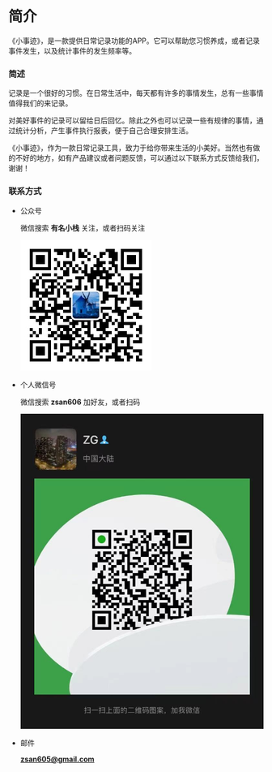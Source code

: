 # 简介

《小事迹》，是一款提供日常记录功能的APP。它可以帮助您习惯养成，或者记录事件发生，以及统计事件的发生频率等。

### 简述
记录是一个很好的习惯。在日常生活中，每天都有许多的事情发生，总有一些事情值得我们的来记录。

对美好事件的记录可以留给日后回忆。除此之外也可以记录一些有规律的事情，通过统计分析，产生事件执行报表，便于自己合理安排生活。

《小事迹》，作为一款日常记录工具，致力于给你带来生活的小美好。当然也有做的不好的地方，如有产品建议或者问题反馈，可以通过以下联系方式反馈给我们，谢谢！

### 联系方式
- 公众号

    微信搜索  **有名小栈** 关注，或者扫码关注

    ![avatar](./ymxz.jpg)

- 个人微信号

    微信搜索 **zsan606** 加好友，或者扫码

    ![avatar](./zsan606.jpeg)
- 邮件 
    
    **<zsan605@gmail.com>**


    
